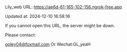 Lily_web URL: https://ae6d-61-165-102-156.ngrok-free.app

Updated at: 2024-12-10 16:58:16

If you cannot open this URL, the server might be down.

Please contact: 

goley04@foxmail.com Or Wechat:GL_yeaH